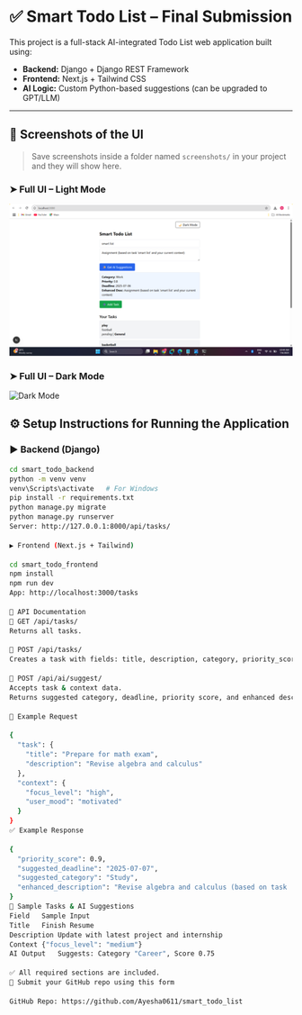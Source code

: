 # ✅ Smart Todo List – Final Submission

This project is a full-stack AI-integrated Todo List web application built using:

- **Backend:** Django + Django REST Framework
- **Frontend:** Next.js + Tailwind CSS
- **AI Logic:** Custom Python-based suggestions (can be upgraded to GPT/LLM)

---

## 📸 Screenshots of the UI

> Save screenshots inside a folder named `screenshots/` in your project and they will show here.
### ➤ Full UI – Light Mode
![Full UI](screenshots/Full_ui.png)

### ➤ Full UI – Dark Mode
![Dark Mode](screenshots/dark_mode.png)


## ⚙️ Setup Instructions for Running the Application

### ▶️ Backend (Django)

```bash
cd smart_todo_backend
python -m venv venv
venv\Scripts\activate   # For Windows
pip install -r requirements.txt
python manage.py migrate
python manage.py runserver
Server: http://127.0.0.1:8000/api/tasks/

▶️ Frontend (Next.js + Tailwind)

cd smart_todo_frontend
npm install
npm run dev
App: http://localhost:3000/tasks

📑 API Documentation
🔹 GET /api/tasks/
Returns all tasks.

🔹 POST /api/tasks/
Creates a task with fields: title, description, category, priority_score, deadline, status.

🔹 POST /api/ai/suggest/
Accepts task & context data.
Returns suggested category, deadline, priority score, and enhanced description.

🧾 Example Request

{
  "task": {
    "title": "Prepare for math exam",
    "description": "Revise algebra and calculus"
  },
  "context": {
    "focus_level": "high",
    "user_mood": "motivated"
  }
}
✅ Example Response

{
  "priority_score": 0.9,
  "suggested_deadline": "2025-07-07",
  "suggested_category": "Study",
  "enhanced_description": "Revise algebra and calculus (based on task 'Prepare for math exam' and your current context)"
}
🧪 Sample Tasks & AI Suggestions
Field	Sample Input
Title	Finish Resume
Description	Update with latest project and internship
Context	{"focus_level": "medium"}
AI Output	Suggests: Category "Career", Score 0.75

✅ All required sections are included.
📩 Submit your GitHub repo using this form

GitHub Repo: https://github.com/Ayesha0611/smart_todo_list


